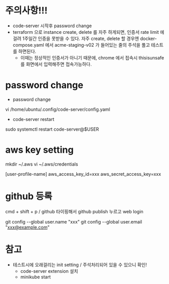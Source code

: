 # 주의사항!!!

- code-server 시작후 password change
- terraform 으로 instance create, delete 를 자주 하게되면, 인증서 rate limit 에 걸려 1주일간 인증을 못받을 수 있다. 자주 create, delete 할 경우엔 docker-compose.yaml 에서 acme-staging-v02 가 들어있는 줄의 주석을 풀고 테스트를 하면된다.
  - 이때는 정상적인 인증서가 아니기 때문에, chrome 에서 접속시 thisisunsafe 를 화면에서 입력해주면 접속가능하다.

# password change

- password change

vi /home/ubuntu/.config/code-server/config.yaml

- code-server restart

sudo systemctl restart code-server@$USER

# aws key setting

mkdir ~/.aws
vi ~/.aws/credentials

[user-profile-name]
aws_access_key_id=xxx
aws_secret_access_key=xxx

# github 등록

cmd + shift + p / github 타이핑해서 github publish 누르고 web login

git config --global user.name "xxx"
git config --global user.email "xxx@example.com"

# 참고

- 테스트시에 오래걸리는 init setting / 주석처리되어 있을 수 있으니 확인!
  - code-server extension 설치
  - minikube start
